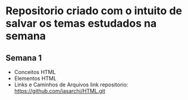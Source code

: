 # Repositorio criado com o intuito de salvar os temas estudados na semana

## Semana 1
- Conceitos HTML
- Elementos HTML
- Links e Caminhos de Arquivos
link repositorio: https://github.com/iasarchi/HTML.git
